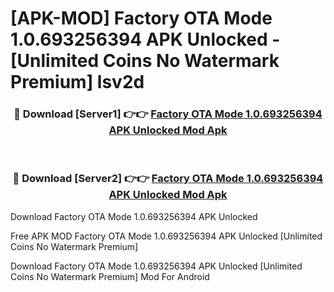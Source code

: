 # [APK-MOD] Factory OTA Mode 1.0.693256394 APK Unlocked - [Unlimited Coins No Watermark Premium] lsv2d



<div align="center">
<h3>🔴 Download [Server1] 👉👉 <a href="https://momento.my/?title=Factory_OTA_Mode_1.0.693256394_APK_Unlocked">Factory OTA Mode 1.0.693256394 APK Unlocked Mod Apk</a></h3><br>

<h3>🔴 Download [Server2] 👉👉 <a href="https://momento.my/?title=Factory_OTA_Mode_1.0.693256394_APK_Unlocked">Factory OTA Mode 1.0.693256394 APK Unlocked Mod Apk</a></h3>
</div>



Download Factory OTA Mode 1.0.693256394 APK Unlocked 

Free APK MOD Factory OTA Mode 1.0.693256394 APK Unlocked [Unlimited Coins No Watermark Premium]

Download Factory OTA Mode 1.0.693256394 APK Unlocked [Unlimited Coins No Watermark Premium] Mod For Android
